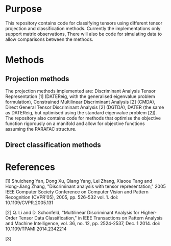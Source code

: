 # Purpose

This repository contains code for classifying tensors using different tensor projection and classification methods. Currently the implementations only support matrix observations, There will also be code for simulating data to allow comparisons between the methods.

# Methods
## Projection methods
The projection methods implemented are: Discriminant Analysis Tensor Representation [1] (DATEReig, with the generalised eigenvalue problem formulation), Constrained Multilinear Discriminant Analysis [2] (CMDA), Direct General Tensor Discriminant Analysis [2] (DGTDA), DATER (the same as DATEReig, but optimised using the standard  eigenvalue problem [2]). The repository also contains code for methods that  optimise the objective function rigorously on a manifold and allow for objective functions assuming the PARAFAC structure. 

## Direct classification methods

# References
[1] Shuicheng Yan, Dong Xu, Qiang Yang, Lei Zhang, Xiaoou Tang and Hong-Jiang Zhang, "Discriminant analysis with tensor representation," 2005 IEEE Computer Society Conference on Computer Vision and Pattern Recognition (CVPR'05), 2005, pp. 526-532 vol. 1.
doi: 10.1109/CVPR.2005.131

[2] Q. Li and D. Schonfeld, "Multilinear Discriminant Analysis for Higher-Order Tensor Data Classification," in IEEE Transactions on Pattern Analysis and Machine Intelligence, vol. 36, no. 12, pp. 2524-2537, Dec. 1 2014.
doi: 10.1109/TPAMI.2014.2342214

[3]
